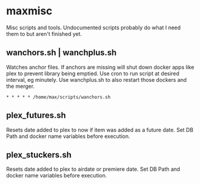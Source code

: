 # maxmisc

Misc scripts and tools. Undocumented scripts probably do what I need them to but aren't finished yet.

## wanchors.sh | wanchplus.sh

Watches anchor files. If anchors are missing will shut down docker apps like plex to prevent library being emptied.
Use cron to run script at desired interval, eg minutely. Use wanchplus.sh to also restart those dockers and the merger.

`* * * * * /home/max/scripts/wanchors.sh`

## plex_futures.sh

Resets date added to plex to now if item was added as a future date.
Set DB Path and docker name variables before execution.

## plex_stuckers.sh

Resets date added to plex to airdate or premiere date.
Set DB Path and docker name variables before execution.
